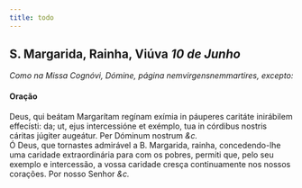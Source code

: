 ```yaml
---
title: todo
---
```

<h2 class="text-center">S. Margarida, Rainha, Viúva <em>10 de Junho</em></h2>

<em>Como na Missa Cognóvi, Dómine, página nemvirgensnemmartires, excepto:</em>

<h4 class="text-center">Oração</h4>
<div class="container-fluid">
<div class="row">
<div class="dropcap text-justify">
Deus, qui beátam Margarítam regínam exímia in páuperes caritáte inirábilem effecísti: da; ut, ejus intercessióne et exémplo, tua in córdibus nostris cáritas júgiter augeátur. Per Dóminum nostrum <em>&c.</em>
</div>
<div class="dropcap text-justify">
Ó Deus, que tornastes admirável a B. Margarida, rainha, concedendo-lhe uma caridade extraordinária para com os pobres, permiti que, pelo seu exemplo e intercessão, a vossa caridade cresça continuamente nos nossos corações. Por nosso Senhor <em>&c.</em>
</div>
</div>
</div>